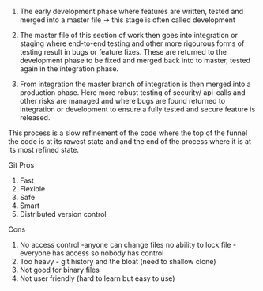 

1. The early development phase where features are written, tested and merged into a master file -> this stage is often called development

2. The master file of this section of work then goes into integration or staging where end-to-end testing and other more rigourous forms of testing result in bugs or feature fixes. These are returned to the development phase to be fixed and merged back into to master, tested again in the integration phase.

3. From integration the master branch of integration is then merged into a production phase. Here more robust testing of security/ api-calls and other risks are managed and where bugs are found returned to integration or development to ensure a fully tested and secure feature is released.

This process is a slow refinement of the code where the top of the funnel the code is at its rawest state and and the end of the process where it is at its most refined state.

Git
Pros

1. Fast
2. Flexible
3. Safe
4. Smart
5. Distributed version control

Cons
1. No access control -anyone can change files no ability to lock file - everyone has access so nobody has control
2. Too heavy - git history and the bloat (need to shallow clone)
2. Not good for binary files
3. Not user friendly (hard to learn but easy to use)